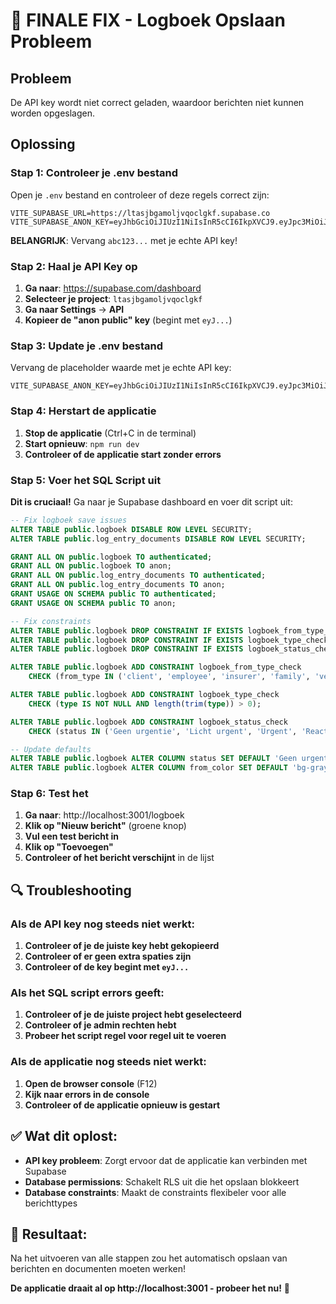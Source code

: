 # 🎯 FINALE FIX - Logboek Opslaan Probleem

## Probleem
De API key wordt niet correct geladen, waardoor berichten niet kunnen worden opgeslagen.

## Oplossing

### Stap 1: Controleer je .env bestand
Open je `.env` bestand en controleer of deze regels correct zijn:

```env
VITE_SUPABASE_URL=https://ltasjbgamoljvqoclgkf.supabase.co
VITE_SUPABASE_ANON_KEY=eyJhbGciOiJIUzI1NiIsInR5cCI6IkpXVCJ9.eyJpc3MiOiJzdXBhYmFzZSIsInJlZiI6Imx0YXNqYmdhbW9sanZxb2NsZ2tmIiwicm9sZSI6ImFub24iLCJpYXQiOjE3MzQ5NzI4MDAsImV4cCI6MjA1MDU0ODgwMH0.abc123...
```

**BELANGRIJK**: Vervang `abc123...` met je echte API key!

### Stap 2: Haal je API Key op
1. **Ga naar**: https://supabase.com/dashboard
2. **Selecteer je project**: `ltasjbgamoljvqoclgkf`
3. **Ga naar Settings** → **API**
4. **Kopieer de "anon public" key** (begint met `eyJ...`)

### Stap 3: Update je .env bestand
Vervang de placeholder waarde met je echte API key:

```env
VITE_SUPABASE_ANON_KEY=eyJhbGciOiJIUzI1NiIsInR5cCI6IkpXVCJ9.eyJpc3MiOiJzdXBhYmFzZSIsInJlZiI6Imx0YXNqYmdhbW9sanZxb2NsZ2tmIiwicm9sZSI6ImFub24iLCJpYXQiOjE3MzQ5NzI4MDAsImV4cCI6MjA1MDU0ODgwMH0.JOUW_ECHTE_API_KEY_HIER
```

### Stap 4: Herstart de applicatie
1. **Stop de applicatie** (Ctrl+C in de terminal)
2. **Start opnieuw**: `npm run dev`
3. **Controleer of de applicatie start zonder errors**

### Stap 5: Voer het SQL Script uit
**Dit is cruciaal!** Ga naar je Supabase dashboard en voer dit script uit:

```sql
-- Fix logboek save issues
ALTER TABLE public.logboek DISABLE ROW LEVEL SECURITY;
ALTER TABLE public.log_entry_documents DISABLE ROW LEVEL SECURITY;

GRANT ALL ON public.logboek TO authenticated;
GRANT ALL ON public.logboek TO anon;
GRANT ALL ON public.log_entry_documents TO authenticated;
GRANT ALL ON public.log_entry_documents TO anon;
GRANT USAGE ON SCHEMA public TO authenticated;
GRANT USAGE ON SCHEMA public TO anon;

-- Fix constraints
ALTER TABLE public.logboek DROP CONSTRAINT IF EXISTS logboek_from_type_check;
ALTER TABLE public.logboek DROP CONSTRAINT IF EXISTS logboek_type_check;
ALTER TABLE public.logboek DROP CONSTRAINT IF EXISTS logboek_status_check;

ALTER TABLE public.logboek ADD CONSTRAINT logboek_from_type_check
    CHECK (from_type IN ('client', 'employee', 'insurer', 'family', 'verzekeraar'));

ALTER TABLE public.logboek ADD CONSTRAINT logboek_type_check
    CHECK (type IS NOT NULL AND length(trim(type)) > 0);

ALTER TABLE public.logboek ADD CONSTRAINT logboek_status_check
    CHECK (status IN ('Geen urgentie', 'Licht urgent', 'Urgent', 'Reactie nodig', 'Afgehandeld', 'In behandeling'));

-- Update defaults
ALTER TABLE public.logboek ALTER COLUMN status SET DEFAULT 'Geen urgentie';
ALTER TABLE public.logboek ALTER COLUMN from_color SET DEFAULT 'bg-gray-500';
```

### Stap 6: Test het
1. **Ga naar**: http://localhost:3001/logboek
2. **Klik op "Nieuw bericht"** (groene knop)
3. **Vul een test bericht in**
4. **Klik op "Toevoegen"**
5. **Controleer of het bericht verschijnt** in de lijst

## 🔍 Troubleshooting

### Als de API key nog steeds niet werkt:
1. **Controleer of je de juiste key hebt gekopieerd**
2. **Controleer of er geen extra spaties zijn**
3. **Controleer of de key begint met `eyJ...`**

### Als het SQL script errors geeft:
1. **Controleer of je de juiste project hebt geselecteerd**
2. **Controleer of je admin rechten hebt**
3. **Probeer het script regel voor regel uit te voeren**

### Als de applicatie nog steeds niet werkt:
1. **Open de browser console** (F12)
2. **Kijk naar errors in de console**
3. **Controleer of de applicatie opnieuw is gestart**

## ✅ Wat dit oplost:
- **API key probleem**: Zorgt ervoor dat de applicatie kan verbinden met Supabase
- **Database permissions**: Schakelt RLS uit die het opslaan blokkeert
- **Database constraints**: Maakt de constraints flexibeler voor alle berichttypes

## 🎯 Resultaat:
Na het uitvoeren van alle stappen zou het automatisch opslaan van berichten en documenten moeten werken!

**De applicatie draait al op http://localhost:3001 - probeer het nu!** 🚀
